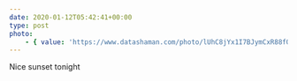 ```yaml
---
date: 2020-01-12T05:42:41+00:00
type: post
photo:
    - { value: 'https://www.datashaman.com/photo/lUhC8jYx1I7BJymCxR88fOfEP3Bimyk47a89jYMa.jpeg' }
---
```

Nice sunset tonight
